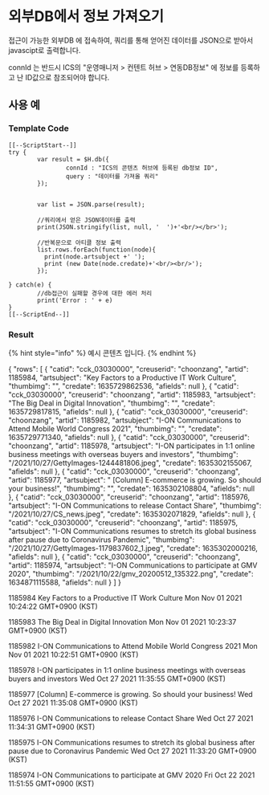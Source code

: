# 외부DB에서 정보 가져오기

접근이 가능한 외부DB 에 접속하여, 쿼리를 통해 얻어진 데이터를 JSON으로 받아서 javascipt로 출력합니다.&#x20;

connId 는 반드시 ICS의 "운영매니저 > 컨텐트 허브 > 연동DB정보" 에 정보를 등록하고 난 ID값으로 참조되어야 합니다.

## 사용 예&#x20;

### Template Code

```
[[--ScriptStart--]]
try {
        var result = $H.db({
                connId : "ICS의 콘텐츠 허브에 등록된 db정보 ID",
                query : "데이터를 가져올 쿼리"
        });
        

        var list = JSON.parse(result);
        
        //쿼리에서 얻은 JSON데이터를 출력
        print(JSON.stringify(list, null, '  ')+'<br/></br>');        
        
        //반복문으로 아티클 정보 출력               
        list.rows.forEach(function(node){
          print(node.artsubject +' ');
          print (new Date(node.credate)+'<br/><br/>');
        });

} catch(e) {
        //db접근이 실패할 경우에 대한 에러 처리 
        print('Error : ' + e)
}
[[--ScriptEnd--]]
```

### &#x20;Result

{% hint style="info" %}
예시 콘텐츠 입니다.
{% endhint %}

{ "rows": \[ { "catid": "cck\_03030000", "creuserid": "choonzang", "artid": 1185984, "artsubject": "Key Factors to a Productive IT Work Culture", "thumbimg": "", "credate": 1635729862536, "afields": null }, { "catid": "cck\_03030000", "creuserid": "choonzang", "artid": 1185983, "artsubject": "The Big Deal in Digital Innovation", "thumbimg": "", "credate": 1635729817815, "afields": null }, { "catid": "cck\_03030000", "creuserid": "choonzang", "artid": 1185982, "artsubject": "I-ON Communications to Attend Mobile World Congress 2021", "thumbimg": "", "credate": 1635729771340, "afields": null }, { "catid": "cck\_03030000", "creuserid": "choonzang", "artid": 1185978, "artsubject": "I-ON participates in 1:1 online business meetings with overseas buyers and investors", "thumbimg": "/2021/10/27/GettyImages-1244481806.jpeg", "credate": 1635302155067, "afields": null }, { "catid": "cck\_03030000", "creuserid": "choonzang", "artid": 1185977, "artsubject": " \[Column] E-commerce is growing. So should your business!", "thumbimg": "", "credate": 1635302108804, "afields": null }, { "catid": "cck\_03030000", "creuserid": "choonzang", "artid": 1185976, "artsubject": "I-ON Communications to release Contact Share", "thumbimg": "/2021/10/27/CS\_news.jpeg", "credate": 1635302071829, "afields": null }, { "catid": "cck\_03030000", "creuserid": "choonzang", "artid": 1185975, "artsubject": "I-ON Communications resumes to stretch its global business after pause due to Coronavirus Pandemic", "thumbimg": "/2021/10/27/GettyImages-1179837602\_1.jpeg", "credate": 1635302000216, "afields": null }, { "catid": "cck\_03030000", "creuserid": "choonzang", "artid": 1185974, "artsubject": "I-ON Communications to participate at GMV 2020", "thumbimg": "/2021/10/22/gmv\_20200512\_135322.png", "credate": 1634871115588, "afields": null } ] }



1185984 Key Factors to a Productive IT Work Culture Mon Nov 01 2021 10:24:22 GMT+0900 (KST)

1185983 The Big Deal in Digital Innovation Mon Nov 01 2021 10:23:37 GMT+0900 (KST)

1185982 I-ON Communications to Attend Mobile World Congress 2021 Mon Nov 01 2021 10:22:51 GMT+0900 (KST)

1185978 I-ON participates in 1:1 online business meetings with overseas buyers and investors Wed Oct 27 2021 11:35:55 GMT+0900 (KST)

1185977 \[Column] E-commerce is growing. So should your business! Wed Oct 27 2021 11:35:08 GMT+0900 (KST)

1185976 I-ON Communications to release Contact Share Wed Oct 27 2021 11:34:31 GMT+0900 (KST)

1185975 I-ON Communications resumes to stretch its global business after pause due to Coronavirus Pandemic Wed Oct 27 2021 11:33:20 GMT+0900 (KST)

1185974 I-ON Communications to participate at GMV 2020 Fri Oct 22 2021 11:51:55 GMT+0900 (KST)
